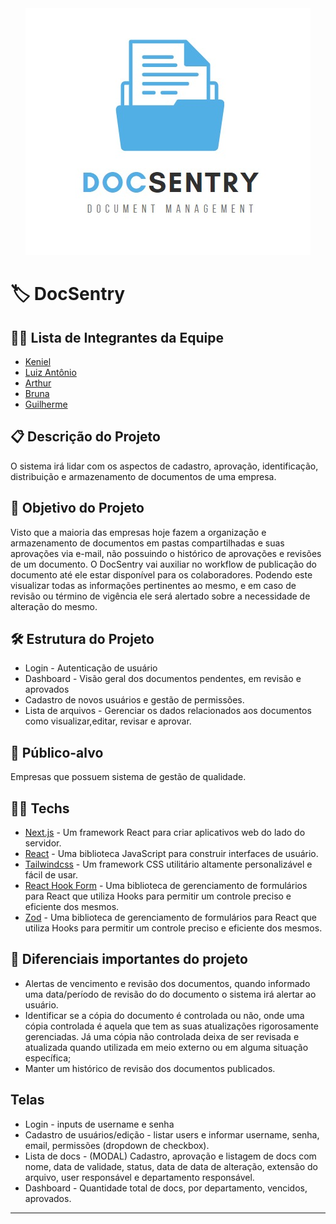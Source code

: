 <div align="center">
  <img src="logo.jpeg" alt="logo de cria" />
</div>

# 🏷️ DocSentry

## 👨‍💻 Lista de Integrantes da Equipe

- [Keniel](https://github.com/KenielDev)
- [Luiz Antônio](https://github.com/Luiz-Antonio-Cardoso)
- [Arthur](https://github.com/arthurromansini)
- [Bruna](https://github.com/brupperuch)
- [Guilherme](https://github.com/guilhermebp030504)

## 📋 Descrição do Projeto

O sistema irá lidar com os aspectos de cadastro, aprovação, identificação, distribuição e armazenamento de documentos de uma empresa.

## 🎯 Objetivo do Projeto

Visto que a maioria das empresas hoje fazem a organização e armazenamento de documentos em pastas compartilhadas e suas aprovações via e-mail, não possuindo o histórico de aprovações e revisões de um documento. O DocSentry vai auxiliar no workflow de publicação do documento até ele estar disponível para os colaboradores. Podendo este visualizar todas as informações pertinentes ao mesmo, e em caso de revisão ou término de vigência ele será alertado sobre a necessidade de alteração do mesmo.

## 🛠️ Estrutura do Projeto

- Login - Autenticação de usuário
- Dashboard - Visão geral dos documentos pendentes, em revisão e aprovados
- Cadastro de novos usuários e gestão de permissões.
- Lista de arquivos - Gerenciar os dados relacionados aos documentos como visualizar,editar, revisar e aprovar.

## 👥 Público-alvo

Empresas que possuem sistema de gestão de qualidade.

## 👨‍💻 Techs

- [Next.js](https://nextjs.org/) - Um framework React para criar aplicativos web do lado do servidor.
- [React](https://react.dev/) - Uma biblioteca JavaScript para construir interfaces de usuário.
- [Tailwindcss](https://tailwindcss.com/) - Um framework CSS utilitário altamente personalizável e fácil de usar.
- [React Hook Form](https://react-hook-form.com/) - Uma biblioteca de gerenciamento de formulários para React que utiliza Hooks para permitir um controle preciso e eficiente dos mesmos.
- [Zod](https://github.com/colinhacks/zod) - Uma biblioteca de gerenciamento de formulários para React que utiliza Hooks para permitir um controle preciso e eficiente dos mesmos.

## 🧐 Diferenciais importantes do projeto

- Alertas de vencimento e revisão dos documentos, quando informado uma data/período de revisão do do documento o sistema irá alertar ao usuário.
- Identificar se a cópia do documento é controlada ou não, onde uma cópia controlada é aquela que tem as suas atualizações rigorosamente gerenciadas. Já uma cópia não controlada deixa de ser revisada e atualizada quando utilizada em meio externo ou em alguma situação específica;
- Manter um histórico de revisão dos documentos publicados.

## Telas

- Login - inputs de username e senha
- Cadastro de usuários/edição - listar users e informar username, senha, email, permissões (dropdown de checkbox).
- Lista de docs - (MODAL) Cadastro, aprovação e listagem de docs com nome, data de validade, status, data de data de alteração, extensão do arquivo, user responsável e departamento responsável.
- Dashboard - Quantidade total de docs, por departamento, vencidos, aprovados.


---
